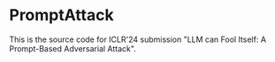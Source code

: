 # PromptAttack
This is the source code for ICLR'24 submission "LLM can Fool Itself: A Prompt-Based Adversarial Attack".
